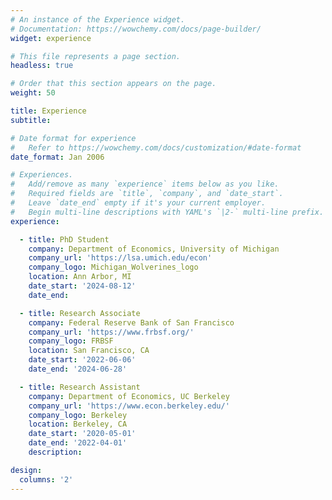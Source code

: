```yaml
---
# An instance of the Experience widget.
# Documentation: https://wowchemy.com/docs/page-builder/
widget: experience

# This file represents a page section.
headless: true

# Order that this section appears on the page.
weight: 50

title: Experience
subtitle:

# Date format for experience
#   Refer to https://wowchemy.com/docs/customization/#date-format
date_format: Jan 2006

# Experiences.
#   Add/remove as many `experience` items below as you like.
#   Required fields are `title`, `company`, and `date_start`.
#   Leave `date_end` empty if it's your current employer.
#   Begin multi-line descriptions with YAML's `|2-` multi-line prefix.
experience:

  - title: PhD Student 
    company: Department of Economics, University of Michigan
    company_url: 'https://lsa.umich.edu/econ'
    company_logo: Michigan_Wolverines_logo
    location: Ann Arbor, MI
    date_start: '2024-08-12'
    date_end: 

  - title: Research Associate
    company: Federal Reserve Bank of San Francisco
    company_url: 'https://www.frbsf.org/'
    company_logo: FRBSF
    location: San Francisco, CA
    date_start: '2022-06-06'
    date_end: '2024-06-28'

  - title: Research Assistant
    company: Department of Economics, UC Berkeley
    company_url: 'https://www.econ.berkeley.edu/'
    company_logo: Berkeley
    location: Berkeley, CA
    date_start: '2020-05-01'
    date_end: '2022-04-01'
    description: 

design:
  columns: '2'
---
```

